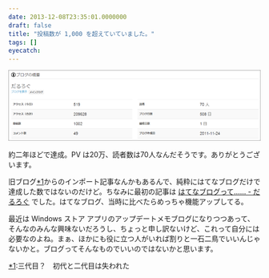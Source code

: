 ```yaml
---
date: 2013-12-08T23:35:01.0000000
draft: false
title: "投稿数が 1,000 を超えていていました。"
tags: []
eyecatch: 
---
```

<p><span itemscope itemtype="http://schema.org/Photograph"><img src="20131208232745.png" alt="f:id:daruyanagi:20131208232745p:plain" title="f:id:daruyanagi:20131208232745p:plain" class="hatena-fotolife" itemprop="image"></span></p><p>約二年ほどで達成。PV は20万、読者数は70人なんだそうです。ありがとうございます。</p><p>旧ブログ<a href="#f-0359fbad" name="fn-0359fbad" title="三代目？　初代と二代目は失われた">*1</a>からのインポート記事なんかもあるんで、純粋にはてなブログだけで達成した数ではないのだけど。ちなみに最初の記事は <a href="https://blog.daruyanagi.jp/entry/2011/11/26/172306">&#x306F;&#x3066;&#x306A;&#x30D6;&#x30ED;&#x30B0;&#x3063;&#x3066;&hellip;&hellip; - &#x3060;&#x308B;&#x308D;&#x3050;</a> でした。はてなブログ、当時に比べたらめっちゃ機能アップしてる。</p><p>最近は Windows ストア アプリのアップデートメモブログになりつつあって、そんなのみんな興味ないだろうし、ちょっと申し訳ないけど、これって自分には必要なのよね。まぁ、ほかにも役に立つ人がいれば割りと一石二鳥でいいんじゃないかと。ブログってそんなものでいいのではないかと思います。</p>
<div class="footnote">
<p class="footnote"><a href="#fn-0359fbad" name="f-0359fbad" class="footnote-number">*1</a><span class="footnote-delimiter">:</span><span class="footnote-text">三代目？　初代と二代目は失われた</span></p>
</div>